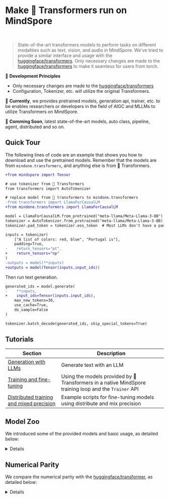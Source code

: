 # Make 🤗 Transformers run on MindSpore

<br>

> State-of-the-art transformers models to perform tasks on different modalities such as text, vision, 
> and audio in MindSpore. We've tried to provide a similar interface and usage with the 
> [huggingface/transformers](https://github.com/huggingface/transformers). Only necessary changes are made to 
> the [huggingface/transformers](https://github.com/huggingface/transformers) to make it seamless for users from torch.

🤗 **Development Principles**

- Only necessary changes are made to the [huggingface/transformers](https://github.com/huggingface/transformers)
- Configuration, Tokenizer, etc. will utilize the original Transformers.

🤗 **Currently**, 
we provides pretrained models, generation api, trainer, etc. 
to be enables researchers or developers in the field of AIGC and MLLMs to utilize Transformers on MindSpore. 

🤗 **Comming Soon**, 
latest state-of-the-art models, auto class, pipeline, agent, distributed and so on.


## Quick Tour

The following lines of code are an example that shows you how to download and use the pretrained models.
Remember that the models are from `mindone.transformers`, and anything else is from 🤗 Transformers.

```diff
+from mindspore import Tensor

# use tokenizer from 🤗 Transformers
from transformers import AutoTokenizer

# replace model from 🤗 transformers to mindone.transformers
-from transformers import LlamaForCausalLM
+from mindone.transformers import LlamaForCausalLM

model = LlamaForCausalLM.from_pretrained("meta-llama/Meta-Llama-3-8B")
tokenizer = AutoTokenizer.from_pretrained("meta-llama/Meta-Llama-3-8B)
tokenizer.pad_token = tokenizer.eos_token  # Most LLMs don't have a pad token by default

inputs = tokenizer(
    ["A list of colors: red, blue", "Portugal is"],
    padding=True,
-    return_tensors="pt",
+    return_tensors="np"
)
-outputs = model(**inputs)
+outputs = model(Tensor(inputs.input_ids))
```

Then run text generation.

```diff
generated_ids = model.generate(
-    **inputs,
+    input_ids=Tensor(inputs.input_ids),
    max_new_tokens=30,
    use_cache=True,
    do_sample=False
)

tokenizer.batch_decode(generated_ids, skip_special_tokens=True)
```


## Tutorials

| Section                                                                                              | Description                                                                                            |
|------------------------------------------------------------------------------------------------------|--------------------------------------------------------------------------------------------------------|
| [Generation with LLMs](../../docs/transformers/tutorials/generation.md)                              | Generate text with an LLM                                                                              |
| [Training and fine-tuning](../../docs/transformers/tutorials/finetune.md)                            | Using the models provided by 🤗 Transformers in a native MindSpore training loop and the `Trainer` API |
| [Distributed training and mixed precision](../../docs/transformers/tutorials/finetune_distribute.md) | Example scripts for fine-tuning models using distribute and mix precision                              |


## Model Zoo

We introduced some of the provided models and basic usage, as detailed below:

<details onclose>

### CLIP

The CLIP model was proposed in [Learning Transferable Visual Models From Natural Language Supervision](https://arxiv.org/abs/2103.00020) by
Alec Radford, Jong Wook Kim, Chris Hallacy, Aditya Ramesh, Gabriel Goh, Sandhini Agarwal, Girish Sastry, Amanda Askell, Pamela Mishkin, Jack Clark, Gretchen Krueger, Ilya Sutskever.
CLIP (Contrastive Language-Image Pre-Training) is a neural network trained on a variety of (image, text) pairs.
It can be instructed in natural language to predict the most relevant text snippet, given an image, without directly optimizing for the task, similarly to the zero-shot capabilities of GPT-2 and 3.

We have tested the following pretrained weights from huggingface hub. Any other pretrained weights of CLIP model probably also works.

#### OpenAI & LAION

- [openai/clip-vit-large-patch14](https://huggingface.co/openai/clip-vit-large-patch14)
- [laion/CLIP-ViT-H-14-laion2B-s32B-b79K](https://huggingface.co/laion/CLIP-ViT-H-14-laion2B-s32B-b79K)
- [laion/CLIP-ViT-bigG-14-laion2B-39B-b160k](https://huggingface.co/laion/CLIP-ViT-bigG-14-laion2B-39B-b160k)

```python
from mindspore import Tensor
from transformers import CLIPTokenizer
from mindone.transformers import CLIPTextModel

MODEL_NAME = "choose-one-from-the-above-list"
model = CLIPTextModel.from_pretrained(MODEL_NAME)
tokenizer = CLIPTokenizer.from_pretrained(MODEL_NAME)

text_inputs = tokenizer(["a photo of a cat", "a photo of a dog"], padding=True, return_tensors="np")
text_outputs = model(Tensor(text_inputs.input_ids))
```

#### Stable Diffusion 2.1

[stabilityai/stable-diffusion-2-1](https://huggingface.co/stabilityai/stable-diffusion-2-1) is a model that can be used to generate and modify images based on text prompts.
It is a [Latent Diffusion Model](https://arxiv.org/abs/2112.10752) that uses a fixed, pretrained text encoder ([OpenCLIP-ViT/H](https://github.com/mlfoundations/open_clip)).

```python
from mindspore import Tensor
from transformers import CLIPTokenizer
from mindone.transformers import CLIPTextModel

MODEL_NAME="stabilityai/stable-diffusion-2-1"
tokenizer = CLIPTokenizer.from_pretrained(MODEL_NAME, subfolder="tokenizer")
text_encoder = CLIPTextModel.from_pretrained(MODEL_NAME, subfolder="text_encoder")
text_inputs = tokenizer(
    ["a photo of a cat", "a photo of a dog"],
    max_length=tokenizer.model_max_length,
    padding="max_length",
    truncation=True,
    return_tensors="np",
)
encoder_hidden_states = text_encoder(Tensor(text_inputs.input_ids))[0]
```

#### Stable Diffusion XL

[stabilityai/stable-diffusion-xl-base-1.0](https://huggingface.co/stabilityai/stable-diffusion-xl-base-1.0) is a model that can be used to generate and modify images based on text prompts.
It is a [Latent Diffusion Model](https://arxiv.org/abs/2112.10752) that uses two fixed, pretrained text encoders ([OpenCLIP-ViT/G](https://github.com/mlfoundations/open_clip) and [CLIP-ViT/L](https://github.com/openai/CLIP)).

```python
from mindspore import Tensor
from transformers import AutoTokenizer
from mindone.transformers import CLIPTextModel, CLIPTextModelWithProjection

MODEL_NAME = "stabilityai/stable-diffusion-xl-base-1.0"
tokenizer_one = AutoTokenizer.from_pretrained(MODEL_NAME, subfolder="tokenizer", use_fast=False)
tokenizer_two = AutoTokenizer.from_pretrained(MODEL_NAME, subfolder="tokenizer_2", use_fast=False)
text_encoder_one = CLIPTextModel.from_pretrained(MODEL_NAME, subfolder="text_encoder")
text_encoder_two = CLIPTextModelWithProjection.from_pretrained(MODEL_NAME, subfolder="text_encoder_2")

for tokenizer, text_encoder in zip([tokenizer_one, tokenizer_two], [text_encoder_one, text_encoder_two]):
    text_inputs = tokenizer(
        ["a photo of a cat", "a photo of a dog"],
        padding="max_length",
        max_length=tokenizer.model_max_length,
        truncation=True,
        return_tensors="np",
    )
    text_input_ids = text_inputs.input_ids
    prompt_embeds = text_encoder(Tensor(text_input_ids), output_hidden_states=True)
```

### T5

The T5 model was presented in [Exploring the Limits of Transfer Learning with a Unified Text-to-Text Transformer](https://arxiv.org/pdf/1910.10683.pdf) by
Colin Raffel, Noam Shazeer, Adam Roberts, Katherine Lee, Sharan Narang, Michael Matena, Yanqi Zhou, Wei Li, Peter J. Liu.

We have tested the following pretrained weights from huggingface hub. Any other pretrained weights of T5 model probably also works.

#### google-t5/t5-small

[google-t5/t5-small](https://huggingface.co/google-t5/t5-small) is the checkpoint with 60 million parameters.
It can be used as an encoder-decoder architecture `T5Model`, or just the encoder part `T5Model.encoder`.

```python
from mindspore import Tensor
from transformers import AutoTokenizer
from mindone.transformers import T5Model

tokenizer = AutoTokenizer.from_pretrained("google-t5/t5-small")
model = T5Model.from_pretrained("google-t5/t5-small")

input_ids = tokenizer(
     "Studies have been shown that owning a dog is good for you", return_tensors="np"
).input_ids  # Batch size 1
decoder_input_ids = tokenizer("Studies show that", return_tensors="np").input_ids  # Batch size 1

# preprocess: Prepend decoder_input_ids with start token which is pad token for T5Model.
# This is not needed for T5ForConditionalGeneration as it does this internally using labels arg.
decoder_input_ids = model._shift_right(Tensor(decoder_input_ids))

# forward pass
outputs = model(input_ids=Tensor(input_ids), decoder_input_ids=decoder_input_ids)
last_hidden_states = outputs[0]
encoder_outputs = outputs[1]
```

#### DeepFloyd/t5-v1_1-xxl

[DeepFloyd/t5-v1_1-xxl](https://huggingface.co/DeepFloyd/t5-v1_1-xxl) is an instance of `T5EncoderModel`, which only has the encoder part.

```python
from mindspore import Tensor
from transformers import AutoTokenizer
from mindone.transformers import T5EncoderModel

tokenizer = AutoTokenizer.from_pretrained("DeepFloyd/t5-v1_1-xxl", revision="refs/pr/3")
model = T5EncoderModel.from_pretrained("DeepFloyd/t5-v1_1-xxl", revision="refs/pr/3")
input_ids = tokenizer(
     "Studies have been shown that owning a dog is good for you", return_tensors="np"
).input_ids  # Batch size 1
outputs = model(input_ids=Tensor(input_ids))
encoder_outputs = outputs
```

#### google/flan-t5-large

If you already know T5, [google/flan-t5-large](https://huggingface.co/google/flan-t5-large) is just better at everything. For the same number of parameters, these models have been fine-tuned on more than 1000 additional tasks covering also more languages.

```python
from mindspore import Tensor
from transformers import AutoTokenizer
from mindone.transformers import T5ForConditionalGeneration

tokenizer = AutoTokenizer.from_pretrained("google/flan-t5-large")
model = T5ForConditionalGeneration.from_pretrained("google/flan-t5-large")

input_ids = tokenizer("The <extra_id_0> walks in <extra_id_1> park", return_tensors="np").input_ids
labels = tokenizer("<extra_id_0> cute dog <extra_id_1> the <extra_id_2>", return_tensors="np").input_ids
outputs = model(input_ids=Tensor(input_ids), labels=Tensor(labels))
logits = outputs[0]
encoder_outputs = outputs[1]
```

</details>


## Numerical Parity

We compare the numerical parity with the [huggingface/transformer](https://github.com/huggingface/transformers), as detailed below:

<details onclose>

MindSpore 2.2/2.3 @ Ascend **_vs._** Pytorch 2.2 @ CPU(aarch64)

Error Formula: `max(abs(ms-pt)) / mean(abs(pt))`

### MindSpore 2.2.10

- PyNative Mode, FP16

| model                                          | diff   |
|------------------------------------------------|--------|
| openai/clip-vit-large-patch14                  | 0.0385 |
| stabilityai/stable-diffusion-2-1               | 0.0272 |
| stabilityai/stable-diffusion-xl-base-1.0(H)    | 0.0212 |
| stabilityai/stable-diffusion-xl-base-1.0(bigG) | 0.0233 |
| google-t5/t5-small                             | 0.0488 |
| DeepFloyd/t5-v1_1-xxl                          | 0.0480 |
| google/flan-t5-large                           | 0.0032 |

- PyNative Mode, FP32

| model                                          | diff   |
|------------------------------------------------|--------|
| openai/clip-vit-large-patch14                  | 0.0062 |
| stabilityai/stable-diffusion-2-1               | 0.0053 |
| stabilityai/stable-diffusion-xl-base-1.0(H)    | 0.0030 |
| stabilityai/stable-diffusion-xl-base-1.0(bigG) | 0.0023 |
| google-t5/t5-small                             | 0.0466 |
| DeepFloyd/t5-v1_1-xxl                          | 0.0349 |
| google/flan-t5-large                           | 0.0009 |

- Graph Mode, FP16

| model                                          | diff   |
|------------------------------------------------|--------|
| openai/clip-vit-large-patch14                  | 0.0385 |
| stabilityai/stable-diffusion-2-1               | 0.0340 |
| stabilityai/stable-diffusion-xl-base-1.0(H)    | 0.0151 |
| stabilityai/stable-diffusion-xl-base-1.0(bigG) | 0.0208 |
| google-t5/t5-small                             | N.A.   |
| DeepFloyd/t5-v1_1-xxl                          | N.A.   |
| google/flan-t5-large                           | N.A.   |

- Graph Mode, FP32

| model                                          | diff   |
|------------------------------------------------|--------|
| openai/clip-vit-large-patch14                  | 0.0186 |
| stabilityai/stable-diffusion-2-1               | 0.0084 |
| stabilityai/stable-diffusion-xl-base-1.0(H)    | 0.0059 |
| stabilityai/stable-diffusion-xl-base-1.0(bigG) | 0.0039 |
| google-t5/t5-small                             | N.A.   |
| DeepFloyd/t5-v1_1-xxl                          | N.A.   |
| google/flan-t5-large                           | N.A.   |

### MindSpore 2.3

- PyNative Mode, FP16

| model                                          | diff   |
|------------------------------------------------|--------|
| openai/clip-vit-large-patch14                  | 0.0385 |
| stabilityai/stable-diffusion-2-1               | 0.0272 |
| stabilityai/stable-diffusion-xl-base-1.0(H)    | 0.0212 |
| stabilityai/stable-diffusion-xl-base-1.0(bigG) | 0.0233 |
| google-t5/t5-small                             | 0.0636 |
| DeepFloyd/t5-v1_1-xxl                          | 0.0426 |
| google/flan-t5-large                           | 0.0025 |

- PyNative Mode, FP32

| model                                          | diff     |
|------------------------------------------------|----------|
| openai/clip-vit-large-patch14                  | 8.30E-05 |
| stabilityai/stable-diffusion-2-1               | 3.28E-05 |
| stabilityai/stable-diffusion-xl-base-1.0(H)    | 1.55E-05 |
| stabilityai/stable-diffusion-xl-base-1.0(bigG) | 1.38E-05 |
| google-t5/t5-small                             | 6.72E-05 |
| DeepFloyd/t5-v1_1-xxl                          | 1.40E-04 |
| google/flan-t5-large                           | 4.55E-06 |

- Graph Mode, FP16

| model                                          | diff   |
|------------------------------------------------|--------|
| openai/clip-vit-large-patch14                  | 0.0385 |
| stabilityai/stable-diffusion-2-1               | 0.0268 |
| stabilityai/stable-diffusion-xl-base-1.0(H)    | 0.0151 |
| stabilityai/stable-diffusion-xl-base-1.0(bigG) | 0.0258 |
| google-t5/t5-small                             | 0.0488 |
| DeepFloyd/t5-v1_1-xxl                          | 0.0918 |
| google/flan-t5-large                           | 0.0023 |

- Graph Mode, FP32

| model                                          | diff     |
|------------------------------------------------|----------|
| openai/clip-vit-large-patch14                  | 7.81E-05 |
| stabilityai/stable-diffusion-2-1               | 3.16E-05 |
| stabilityai/stable-diffusion-xl-base-1.0(H)    | 1.72E-05 |
| stabilityai/stable-diffusion-xl-base-1.0(bigG) | 1.75E-05 |
| google-t5/t5-small                             | 4.88E-05 |
| DeepFloyd/t5-v1_1-xxl                          | 9.84E-05 |
| google/flan-t5-large                           | 4.55E-06 |

</details>
